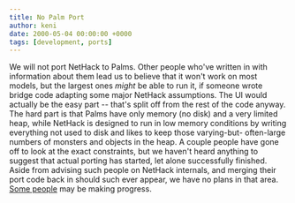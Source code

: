 ```yaml
---
title: No Palm Port
author: keni
date: 2000-05-04 00:00:00 +0000
tags: [development, ports]
---
```

We will not port NetHack to Palms.   Other people who've written in with information about them lead us to believe that it won't work on most models, but the largest ones *might* be able to run it, if someone wrote bridge code adapting some major NetHack assumptions.  The UI would actually be the easy part -- that's split off from the rest of the code anyway.  The hard part is that Palms have only memory (no disk) and a very limited heap, while NetHack is designed to run in low memory conditions by writing everything not used to disk and likes to keep those varying-but- often-large numbers of monsters and objects in the heap.  A couple people have gone off to look at the exact constraints, but we haven't heard anything to suggest that actual porting has started, let alone successfully finished.  Aside from advising such people on NetHack internals, and merging their port code back in should such ever appear, we have no plans in that area.  [Some people][nethack-palm] may be making progress.

[nethack-palm]: http://nethack-palm.sourceforge.net
